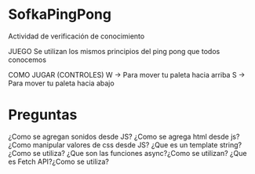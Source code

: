 # SofkaPingPong
Actividad de verificación de conocimiento

JUEGO
Se utilizan los mismos principios del ping pong que todos conocemos

COMO JUGAR (CONTROLES)
W -> Para mover tu paleta hacia arriba
S -> Para mover tu paleta hacia abajo

# Preguntas
¿Como se agregan sonidos desde JS?
¿Como se agrega html desde js?
¿Como manipular valores de css desde JS?
¿Que es un template string?¿Como se utiliza?
¿Que son las funciones async?¿Como se utilizan?
¿Que es Fetch API?¿Como se utiliza?
